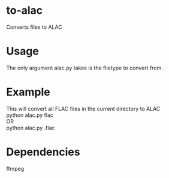 # to-alac
Converts files to ALAC

# Usage
The only argument alac.py takes is the filetype to convert from.  

# Example
This will convert all FLAC files in the current directory to ALAC  
python alac.py flac  
OR  
python alac.py .flac  

# Dependencies
ffmpeg

